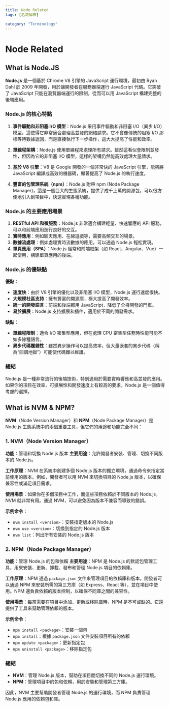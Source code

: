 ```yaml
---
title: Node Related
tags: [名詞解釋]

category: "Terminology"
---
```


# Node Related
## What is Node.JS
**Node.js** 是一個基於 Chrome V8 引擎的 JavaScript 運行環境，最初由 Ryan Dahl 於 2009 年開發，用於讓開發者在服務器端運行 JavaScript 代碼。它突破了 JavaScript 只能在瀏覽器端運行的限制，從而可以用 JavaScript 構建完整的後端應用。

### Node.js 的核心特點

1. **事件驅動和非阻塞 I/O 模型**：Node.js 采用事件驅動和非阻塞 I/O（異步 I/O）模型，這使得它非常適合處理高並發的網絡請求。它不會像傳統的阻塞 I/O 那樣等待數據返回，而是直接執行下一步操作，這大大提高了性能和效率。

2. **單線程架構**：Node.js 使用單線程來處理所有請求。雖然這看似會限制並發性，但因為它的非阻塞 I/O 模型，這樣的架構仍然能高效處理大量請求。

3. **基於 V8 引擎**：V8 是 Google 開發的一個非常快的 JavaScript 引擎，能夠將 JavaScript 編譯成高效的機器碼，顯著提高了 Node.js 的執行速度。

4. **豐富的包管理系統（npm）**：Node.js 附帶 npm (Node Package Manager)，這是一個巨大的生態系統，提供了成千上萬的開源包，可以很方便地引入到項目中，快速實現各種功能。

### Node.js 的主要應用場景

1. **RESTful API 和微服務**：Node.js 非常適合構建輕量、快速響應的 API 服務，可以和前端應用進行良好的交互。
2. **實時應用**：例如聊天應用、在線遊戲等，需要高頻交互的場景。
3. **數據流處理**：例如處理實時流數據的應用，可以通過 Node.js 輕松實現。
4. **單頁應用（SPA）**：Node.js 經常和前端框架（如 React、Angular、Vue）一起使用，構建單頁應用的後端。

### Node.js 的優缺點

**優點**：
- **速度快**：由於 V8 引擎的優化以及非阻塞 I/O 模型，Node.js 運行速度很快。
- **大規模社區支持**：擁有豐富的開源庫，極大提高了開發效率。
- **統一的開發語言**：前端和後端都用 JavaScript，降低了全棧開發的門檻。
- **易於擴展**：Node.js 支持擴展和插件，適用於不同的開發需求。

**缺點**：
- **單線程限制**：適合 I/O 密集型應用，但在處理 CPU 密集型任務時性能可能不如多線程語言。
- **異步代碼覆雜性**：雖然異步操作可以提高效率，但大量嵌套的異步代碼（稱為“回調地獄”）可能使代碼難以維護。

### 總結
Node.js 是一種非常流行的後端技術，特別適用於需要實時響應和高並發的應用。如果你的項目在效率、可擴展性和開發速度上有較高的要求，Node.js 是一個值得考慮的選擇。

## What is NVM & NPM?
**NVM**（Node Version Manager）和 **NPM**（Node Package Manager）是 Node.js 生態系統中的兩個重要工具，但它們的用途和功能完全不同：

### 1. NVM（Node Version Manager）

**功能**：管理和切換 Node.js 版本
**主要用途**：允許開發者安裝、管理、切換不同版本的 Node.js。

**工作原理**：NVM 在系統中創建多個 Node.js 版本的獨立環境，通過命令來指定當前使用的版本。例如，開發者可以用 NVM 來切換項目的 Node.js 版本，以確保兼容性或滿足項目需求。

**使用場景**：如果你在多個項目中工作，而這些項目依賴於不同版本的 Node.js，NVM 就非常有用。通過 NVM，可以避免因為版本不兼容而導致的錯誤。

**示例命令**：
- `nvm install <version>`：安裝指定版本的 Node.js
- `nvm use <version>`：切換到指定的 Node.js 版本
- `nvm list`：列出所有安裝的 Node.js 版本

### 2. NPM（Node Package Manager）

**功能**：管理 Node.js 的包和依賴
**主要用途**：NPM 是 Node.js 的默認包管理工具，用來安裝、更新、卸載、發布和管理 Node.js 項目的依賴庫。

**工作原理**：NPM 通過 `package.json` 文件來管理項目的依賴庫和版本。開發者可以通過 NPM 來安裝所需的第三方庫（如 Express、React 等），並在項目中使用。NPM 還負責依賴的版本控制，以確保不同庫之間的兼容性。

**使用場景**：每當需要在項目中添加、更新或移除庫時，NPM 是不可或缺的。它還提供了工具來幫助管理依賴的版本。

**示例命令**：
- `npm install <package>`：安裝一個包
- `npm install`：根據 `package.json` 文件安裝項目所有的依賴
- `npm update <package>`：更新指定包
- `npm uninstall <package>`：移除指定包

### 總結

- **NVM**：管理 Node.js 版本，幫助在項目間切換不同的 Node.js 運行環境。
- **NPM**：管理項目中的包和依賴，用於安裝和管理第三方庫。

因此，NVM 主要幫助開發者管理 Node.js 的運行環境，而 NPM 負責管理 Node.js 應用的依賴包和庫。